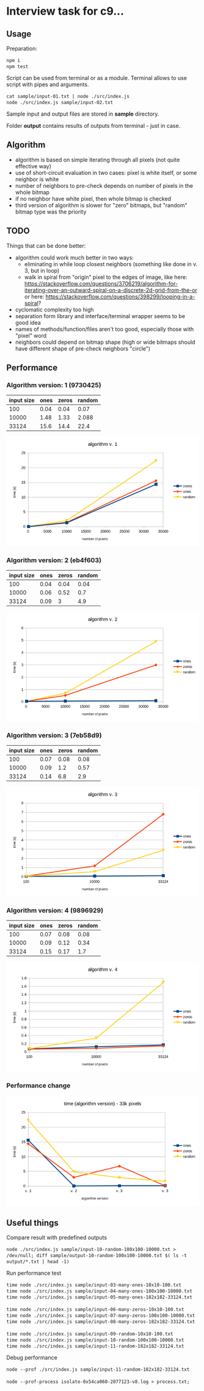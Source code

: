# Interview task for c9...

## Usage

Preparation:
```
npm i
npm test
```

Script can be used from terminal or as a module.
Terminal allows to use script with pipes and arguments.
```
cat sample/input-01.txt | node ./src/index.js
node ./src/index.js sample/input-02.txt
```

Sample input and output files are stored in **sample** directory.

Folder **output** contains results of outputs from terminal - just in case.

## Algorithm

* algorithm is based on simple iterating through all pixels (not quite effective way)
* use of short-circuit evaluation in two cases: pixel is white itself, or some neighbor is white
* number of neighbors to pre-check depends on number of pixels in the whole bitmap
* if no neighbor have white pixel, then whole bitmap is checked
* third version of algorithm is slower for "zero" bitmaps, but "random" bitmap type was the priority

## TODO

Things that can be done better:
* algorithm could work much better in two ways:
  * eliminating in while loop closest neighbors (something like done in v. 3, but in loop)
  * walk in spiral from "origin" pixel to the edges of image, like here: https://stackoverflow.com/questions/3706219/algorithm-for-iterating-over-an-outward-spiral-on-a-discrete-2d-grid-from-the-or or here: https://stackoverflow.com/questions/398299/looping-in-a-spiral?
* cyclomatic complexity too high
* separation form library and interface/terminal wrapper seems to be good idea
* names of methods/function/files aren't too good, especially those with "pixel" word
* neighbors could depend on bitmap shape (high or wide bitmaps should have different shape of pre-check neighbors "circle")

## Performance

### Algorithm version: 1 (9730425)
| input size  | ones | zeros | random |
|-------------|----- |-------|--------|
| 100         | 0.04 | 0.04  | 0.07   |
| 10000       | 1.48 | 1.33  | 2.088  |
| 33124       | 15.6 | 14.4  | 22.4   |


![alt text](./readme-img/performance-v1.png "algorithm version: 1")


### Algorithm version: 2 (eb4f603)
| input size  | ones  | zeros | random |
|-------------|-------|-------|--------|
| 100         | 0.04  | 0.04  | 0.04   |
| 10000       | 0.06  | 0.52  | 0.7    |
| 33124       | 0.09  | 3     | 4.9    |


![alt text](./readme-img/performance-v2.png "algorithm version: 2")


### Algorithm version: 3 (7eb58d9)
| input size  | ones  | zeros | random |
|-------------|-------|-------|--------|
| 100         | 0.07  | 0.08  | 0.08   |
| 10000       | 0.09  | 1.2   | 0.57   |
| 33124       | 0.14  | 6.8   | 2.9    |


![alt text](./readme-img/performance-v3.png "algorithm version: 3")


### Algorithm version: 4 (9896929)
| input size  | ones  | zeros | random |
|-------------|-------|-------|--------|
| 100         | 0.07  | 0.08  | 0.08   |
| 10000       | 0.09  | 0.12  | 0.34   |
| 33124       | 0.15  | 0.17  | 1.7    |


![alt text](./readme-img/performance-v4.png "algorithm version: 4")


### Performance change
![alt text](./readme-img/performance-algorithm-comparison.png "algorithm version change: 1 => 2 => 3")


## Useful things

Compare result with predefined outputs
```
node ./src/index.js sample/input-10-random-100x100-10000.txt > /dev/null; diff sample/output-10-random-100x100-10000.txt $( ls -t output/*.txt | head -1)
```


Run performance test
```
time node ./src/index.js sample/input-03-many-ones-10x10-100.txt
time node ./src/index.js sample/input-04-many-ones-100x100-10000.txt
time node ./src/index.js sample/input-05-many-ones-182x182-33124.txt

time node ./src/index.js sample/input-06-many-zeros-10x10-100.txt
time node ./src/index.js sample/input-07-many-zeros-100x100-10000.txt
time node ./src/index.js sample/input-08-many-zeros-182x182-33124.txt

time node ./src/index.js sample/input-09-random-10x10-100.txt
time node ./src/index.js sample/input-10-random-100x100-10000.txt
time node ./src/index.js sample/input-11-random-182x182-33124.txt
```


Debug performance
```
node --prof ./src/index.js sample/input-11-random-182x182-33124.txt

node --prof-process isolate-0x54ca060-2077123-v8.log > process.txt;
```
